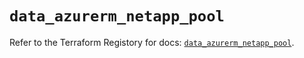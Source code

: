 # `data_azurerm_netapp_pool`

Refer to the Terraform Registory for docs: [`data_azurerm_netapp_pool`](https://www.terraform.io/docs/providers/azurerm/d/netapp_pool).
